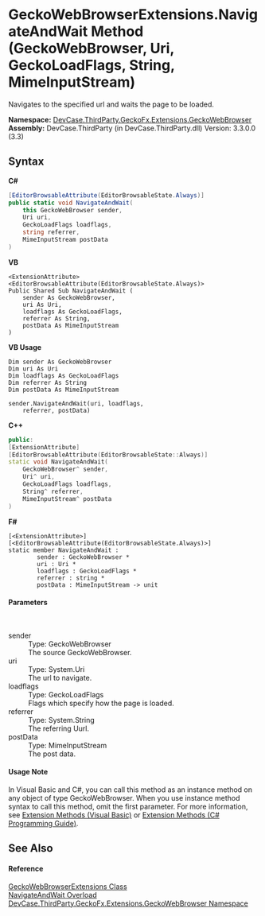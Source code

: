 # GeckoWebBrowserExtensions.NavigateAndWait Method (GeckoWebBrowser, Uri, GeckoLoadFlags, String, MimeInputStream)
 

Navigates to the specified url and waits the page to be loaded.

**Namespace:**&nbsp;<a href="N_DevCase_ThirdParty_GeckoFx_Extensions_GeckoWebBrowser">DevCase.ThirdParty.GeckoFx.Extensions.GeckoWebBrowser</a><br />**Assembly:**&nbsp;DevCase.ThirdParty (in DevCase.ThirdParty.dll) Version: 3.3.0.0 (3.3)

## Syntax

**C#**<br />
``` C#
[EditorBrowsableAttribute(EditorBrowsableState.Always)]
public static void NavigateAndWait(
	this GeckoWebBrowser sender,
	Uri uri,
	GeckoLoadFlags loadflags,
	string referrer,
	MimeInputStream postData
)
```

**VB**<br />
``` VB
<ExtensionAttribute>
<EditorBrowsableAttribute(EditorBrowsableState.Always)>
Public Shared Sub NavigateAndWait ( 
	sender As GeckoWebBrowser,
	uri As Uri,
	loadflags As GeckoLoadFlags,
	referrer As String,
	postData As MimeInputStream
)
```

**VB Usage**<br />
``` VB Usage
Dim sender As GeckoWebBrowser
Dim uri As Uri
Dim loadflags As GeckoLoadFlags
Dim referrer As String
Dim postData As MimeInputStream

sender.NavigateAndWait(uri, loadflags, 
	referrer, postData)
```

**C++**<br />
``` C++
public:
[ExtensionAttribute]
[EditorBrowsableAttribute(EditorBrowsableState::Always)]
static void NavigateAndWait(
	GeckoWebBrowser^ sender, 
	Uri^ uri, 
	GeckoLoadFlags loadflags, 
	String^ referrer, 
	MimeInputStream^ postData
)
```

**F#**<br />
``` F#
[<ExtensionAttribute>]
[<EditorBrowsableAttribute(EditorBrowsableState.Always)>]
static member NavigateAndWait : 
        sender : GeckoWebBrowser * 
        uri : Uri * 
        loadflags : GeckoLoadFlags * 
        referrer : string * 
        postData : MimeInputStream -> unit 

```


#### Parameters
&nbsp;<dl><dt>sender</dt><dd>Type: GeckoWebBrowser<br />The source GeckoWebBrowser.</dd><dt>uri</dt><dd>Type: System.Uri<br />The url to navigate.</dd><dt>loadflags</dt><dd>Type: GeckoLoadFlags<br />Flags which specify how the page is loaded.</dd><dt>referrer</dt><dd>Type: System.String<br />The referring Uurl.</dd><dt>postData</dt><dd>Type: MimeInputStream<br />The post data.</dd></dl>

#### Usage Note
In Visual Basic and C#, you can call this method as an instance method on any object of type GeckoWebBrowser. When you use instance method syntax to call this method, omit the first parameter. For more information, see <a href="https://docs.microsoft.com/dotnet/visual-basic/programming-guide/language-features/procedures/extension-methods">Extension Methods (Visual Basic)</a> or <a href="https://docs.microsoft.com/dotnet/csharp/programming-guide/classes-and-structs/extension-methods">Extension Methods (C# Programming Guide)</a>.

## See Also


#### Reference
<a href="T_DevCase_ThirdParty_GeckoFx_Extensions_GeckoWebBrowser_GeckoWebBrowserExtensions">GeckoWebBrowserExtensions Class</a><br /><a href="Overload_DevCase_ThirdParty_GeckoFx_Extensions_GeckoWebBrowser_GeckoWebBrowserExtensions_NavigateAndWait">NavigateAndWait Overload</a><br /><a href="N_DevCase_ThirdParty_GeckoFx_Extensions_GeckoWebBrowser">DevCase.ThirdParty.GeckoFx.Extensions.GeckoWebBrowser Namespace</a><br />